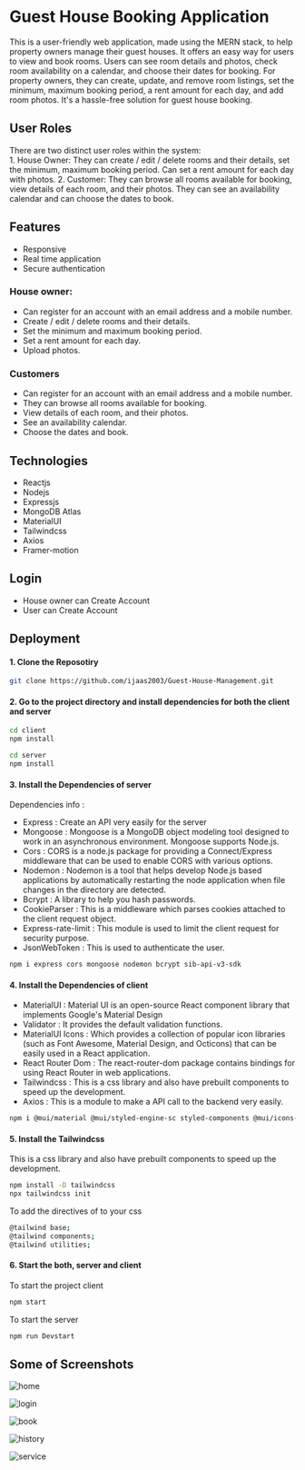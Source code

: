 # Guest House Booking Application

This is a user-friendly web application, made using the MERN stack, to help property owners manage their guest houses. It offers an easy way for users to view and book rooms. Users can see room details and photos, check room availability on a calendar, and choose their dates for booking. For property owners, they can create, update, and remove room listings, set the minimum, maximum booking period, a rent amount for each day, and add room photos. It's a hassle-free solution for guest house booking.

## User Roles
There are two distinct user roles within the system:  
    1. House Owner: They can create / edit / delete rooms and their details, set the minimum, maximum booking period. Can set a rent amount for each day with photos. 
    2. Customer: They can browse all rooms available for booking, view details of each room, and their photos. They can see an availability calendar and can choose the dates to book.

## Features
- Responsive
- Real time application
- Secure authentication
  
### House owner:
- Can register for an account with an email address and a mobile number.
- Create / edit / delete rooms and their details.
- Set the minimum and maximum booking period.
- Set a rent amount for each day.
- Upload photos.

### Customers
- Can register for an account with an email address and a mobile number.
- They can browse all rooms available for booking.
- View details of each room, and their photos.
- See an availability calendar.
- Choose the dates and book.

## Technologies
- Reactjs
- Nodejs
- Expressjs
- MongoDB Atlas
- MaterialUI
- Tailwindcss
- Axios
- Framer-motion

## Login

- House owner can Create Account
- User can Create Account  

## Deployment

#### 1. Clone the Reposotiry
```bash
git clone https://github.com/ijaas2003/Guest-House-Management.git
```

#### 2. Go to the project directory and install dependencies for both the client and server
```bash
cd client
npm install
```
```bash
cd server
npm install
```

#### 3. Install the Dependencies of server

Dependencies info :
 - Express : Create an API very easily for the server
 - Mongoose : Mongoose is a MongoDB object modeling tool designed to work in an asynchronous environment. Mongoose supports Node.js.
 - Cors : CORS is a node.js package for providing a Connect/Express middleware that can be used to enable CORS with various options.
 - Nodemon : Nodemon is a tool that helps develop Node.js based applications by automatically restarting the node application when file changes in the directory are detected.
 - Bcrypt : A library to help you hash passwords.
 - CookieParser : This is a middleware which parses cookies attached to the client request object.
 - Express-rate-limit : This module is used to limit the client request for security purpose.
 - JsonWebToken : This is used to authenticate the user.


```bash
npm i express cors mongoose nodemon bcrypt sib-api-v3-sdk
```
#### 4. Install the Dependencies of client
 - MaterialUI : Material UI is an open-source React component library that implements Google's Material Design
 - Validator : It provides the default validation functions.
 - MaterialUI Icons : Which provides a collection of popular icon libraries (such as Font Awesome, Material Design, and Octicons) that can be easily used in a React application.
 - React Router Dom : The react-router-dom package contains bindings for using React Router in web applications.
 - Tailwindcss : This is a css library and also have prebuilt components to speed up the development.
 - Axios : This is a module to make a API call to the backend very easily.
 
```bash
npm i @mui/material @mui/styled-engine-sc styled-components @mui/icons-material @fontsource/roboto @mui/material @emotion/react @emotion/styled @material-ui/core validator react-router-dom axios
```
#### 5. Install the Tailwindcss
This is a css library and also have prebuilt components to speed up the development.

```bash
npm install -D tailwindcss
npx tailwindcss init
```
To add the directives of to your css

```bash
@tailwind base;
@tailwind components;
@tailwind utilities;
```

#### 6. Start the both, server and client
To start the project client
```bash
npm start
```
To start the server
```bash
npm run Devstart
```


## Some of Screenshots

![home](https://github.com/MuthuBrijesh/Bike_Service_Application/assets/81966663/dafc4e21-1451-439c-8558-54eff5bc7961)

![login](https://github.com/MuthuBrijesh/Bike_Service_Application/assets/81966663/0856fe1d-e8b9-4a69-b97a-7f53c35138aa)

![book](https://github.com/MuthuBrijesh/Bike_Service_Application/assets/81966663/2981e36e-d869-44dc-ba50-82e28fc67abe)

![history](https://github.com/MuthuBrijesh/Bike_Service_Application/assets/81966663/640a0b50-6955-4a3a-9ee4-ad24a010f553)

![service](https://github.com/MuthuBrijesh/Bike_Service_Application/assets/81966663/7f8ea71c-b2e2-408c-9acd-13f7bc26997e)
